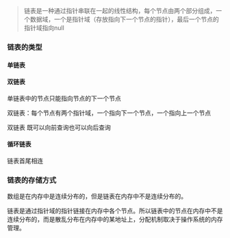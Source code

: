 > 链表是一种通过指针串联在一起的线性结构，每个节点由两个部分组成，一个数据域，一个是指针域（存放指向下一个节点的指针），最后一个节点的指针域指向null

### 链表的类型

#### 单链表

#### 双链表

单链表中的节点只能指向节点的下一个节点

双链表：每个节点有两个指针域，一个指向下一个节点，一个指向上一个节点

双链表 既可以向前查询也可以向后查询

#### 循环链表

链表首尾相连

### 链表的存储方式

数组是在内存中是连续分布的，但是链表在内存中不是连续分布的。

链表是通过指针域的指针链接在内存中各个节点。所以链表中的节点在内存中不是连续分布的，而是散乱分布在内存中的某地址上，分配机制取决于操作系统的内存管理。



